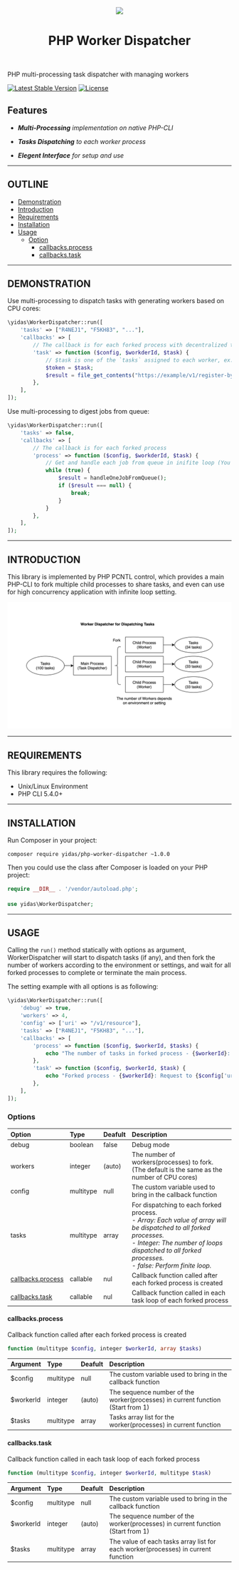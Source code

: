 <p align="center">
    <a href="https://codeigniter.com/" target="_blank">
        <img src="https://www.php.net/images/logos/php-logo-bigger.png" height="60px">
    </a>
    <h1 align="center">PHP Worker Dispatcher</h1>
    <br>
</p>

PHP multi-processing task dispatcher with managing workers

[![Latest Stable Version](https://poser.pugx.org/yidas/worker-dispatcher/v/stable?format=flat-square)](https://packagist.org/packages/yidas/worker-dispatcher)
[![License](https://poser.pugx.org/yidas/worker-dispatcher/license?format=flat-square)](https://packagist.org/packages/yidas/worker-dispatcher)


Features
--------

- ***Multi-Processing** implementation on native PHP-CLI*

- ***Tasks Dispatching** to each worker process*

- ***Elegent Interface** for setup and use*

---

OUTLINE
-------

- [Demonstration](#demonstration)
- [Introduction](#introduction)
- [Requirements](#requirements)
- [Installation](#installation)
- [Usage](#usage)
    - [Option](#option)
        - [callbacks.process](#callbacksprocess)
        - [callbacks.task](#callbackstask)

---

DEMONSTRATION
-------------

Use multi-processing to dispatch tasks with generating workers based on CPU cores:

```php
\yidas\WorkerDispatcher::run([
    'tasks' => ["R4NEJ1", "F5KH83", "..."],
    'callbacks' => [
        // The callback is for each forked process with decentralized tasks
        'task' => function ($config, $workderId, $task) {
            // $task is one of the `tasks` assigned to each worker, ex. "F5KH83" for $workderId is 2
            $token = $task;
            $result = file_get_contents("https://example/v1/register-by-token/{$token}");
        },
    ],
]);
```

Use multi-processing to digest jobs from queue:

```php
\yidas\WorkerDispatcher::run([
    'tasks' => false,
    'callbacks' => [
        // The callback is for each forked process
        'process' => function ($config, $workderId, $task) {
            // Get and handle each job from queue in inifite loop (You need to define your own function)
            while (true) {
                $result = handleOneJobFromQueue();
                if ($result === null) {
                    break;
                }
            }
        },
    ],
]);
```

---

INTRODUCTION
------------

This library is implemented by PHP PCNTL control, which provides a main PHP-CLI to fork multiple child processes to share tasks, and even can use for high concurrency application with infinite loop setting.

<img src="https://raw.githubusercontent.com/yidas/php-worker-dispatcher/master/img/introduction.png" />

---

REQUIREMENTS
------------

This library requires the following:

- Unix/Linux Environment
- PHP CLI 5.4.0+

---

INSTALLATION
------------

Run Composer in your project:

    composer require yidas/php-worker-dispatcher ~1.0.0
    
Then you could use the class after Composer is loaded on your PHP project:

```php
require __DIR__ . '/vendor/autoload.php';

use yidas\WorkerDispatcher;
```

---

USAGE
-----

Calling the `run()` method statically with options as argument, WorkerDispatcher will start to dispatch tasks (if any), and then fork the number of workers according to the environment or settings, and wait for all forked processes to complete or terminate the main process.

The setting example with all options is as following:

```php
\yidas\WorkerDispatcher::run([
    'debug' => true,
    'workers' => 4,
    'config' => ['uri' => "/v1/resource"],
    'tasks' => ["R4NEJ1", "F5KH83", "..."],
    'callbacks' => [
        'process' => function ($config, $workerId, $tasks) {
            echo "The number of tasks in forked process - {$workerId}: " . count($tasks[$workerId - 1]) . "\n";
        },
        'task' => function ($config, $workerId, $task) {
            echo "Forked process - {$workerId}: Request to {$config['uri']} with token {$task}\n";
        },
    ],
]);
```

### Options

|Option            |Type     |Deafult      |Description|
|:--               |:--      |:--          |:--        |
|debug             |boolean  |false        |Debug mode |
|workers           |integer  |(auto)       |The number of workers(processes) to fork. <br>(The default is the same as the number of CPU cores)|
|config            |multitype|null         |The custom variable used to bring in the callback function|
|tasks             |multitype|array        |For dispatching to each forked process. *<br>- Array: Each value of array will be dispatched to all forked processes. <br>- Integer: The number of loops dispatched to all forked processes. <br>- false: Perform finite loop.*|
|[callbacks.process](#callbacksprocess) |callable |nul          |Callback function called after each forked process is created|
|[callbacks.task](#callbackstask)       |callable |nul          |Callback function called in each task loop of each forked process|


#### callbacks.process

Callback function called after each forked process is created

```php
function (multitype $config, integer $workerId, array $tasks)
```

|Argument          |Type     |Deafult      |Description|
|:--               |:--      |:--          |:--        |
|$config            |multitype|null         |The custom variable used to bring in the callback function|
|$workerId          |integer  |(auto)       |The sequence number of the worker(processes) in current function (Start from 1)|
|$tasks             |multitype|array        |Tasks array list for the worker(processes) in current function|

#### callbacks.task

Callback function called in each task loop of each forked process

```php
function (multitype $config, integer $workerId, multitype $task)
```

|Argument          |Type     |Deafult      |Description|
|:--               |:--      |:--          |:--        |
|$config            |multitype|null         |The custom variable used to bring in the callback function|
|$workerId          |integer  |(auto)       |The sequence number of the worker(processes) in current function (Start from 1)|
|$tasks             |multitype|array        |The value of each tasks array list for each worker(processes) in current function|



